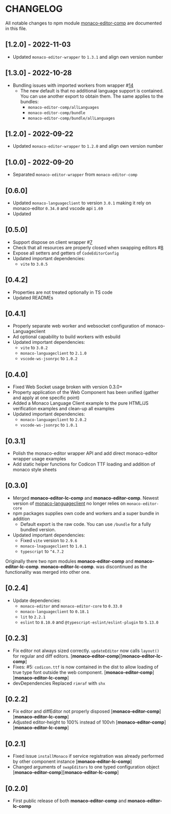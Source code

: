 # CHANGELOG

All notable changes to npm module [monaco-editor-comp](https://www.npmjs.com/package/monaco-editor-comp) are documented in this file.

## [1.2.0] - 2022-11-03

- Updated `monaco-editor-wrapper` to `1.3.1` and align own version number

## [1.3.0] - 2022-10-28

- Bundling issues with imported workers from wrapper #[14](https://github.com/TypeFox/monaco-components/issues/14)
  - The new default is that no additional language support is contained. You can use another export to obtain them. The same applies to the bundles:
    - `monaco-editor-comp/allLanguages`
    - `monaco-editor-comp/bundle`
    - `monaco-editor-comp/bundle/allLanguages`

## [1.2.0] - 2022-09-22

- Updated `monaco-editor-wrapper` to `1.2.0` and align own version number

## [1.0.0] - 2022-09-20

- Separated `monaco-editor-wrapper` from `monaco-editor-comp`

## [0.6.0]

- Updated `monaco-languageclient` to version `3.0.1` making it rely on monaco-editor `0.34.0` and vscode api `1.69`
- Updated

## [0.5.0]

- Support dispose on client wrapper #[7](https://github.com/TypeFox/monaco-components/pull/7)
- Check that all resources are properly closed when swapping editors #[8](https://github.com/TypeFox/monaco-components/issues/8)
- Expose all setters and getters of `CodeEditorConfig`
- Updated important dependencies:
  - `vite` to `3.0.5`

## [0.4.2]

- Properties are not treated optionally in TS code
- Updated READMEs

## [0.4.1]

- Properly separate web worker and websocket configuration of monaco-Languageclient
- Ad optional capability to build workers with esbuild
- Updated important dependencies:
  - `vite` to `3.0.2`
  - `monaco-languageclient` to `2.1.0`
  - `vscode-ws-jsonrpc` to `1.0.2`

## [0.4.0]

- Fixed Web Socket usage broken with version 0.3.0+
- Property application of the Web Component has been unified (gather and apply at one specific point)
- Added a Monaco Language Client example to the pure HTML/JS verification examples and clean-up all examples
- Updated important dependencies:
  - `monaco-languageclient` to `2.0.2`
  - `vscode-ws-jsonrpc` to `1.0.1`

## [0.3.1]

- Polish the monaco-editor wrapper API and add direct monaco-editor wrapper usage examples
- Add static helper functions for Codicon TTF loading and addition of monaco style sheets

## [0.3.0]

- Merged **monaco-editor-lc-comp** and **monaco-editor-comp**. Newest version of [monaco-languageclient](https://github.com/TypeFox/monaco-languageclient) no longer relies on `monaco-editor-core`
- npm packages supplies own code and workers and a super bundle in addition
  - Default export is the raw code. You can use `/bundle` for a fully bundled version.
- Updated important dependencies:
  - Fixed `vite` version to `2.9.6`
  - `monaco-lnaguageclient` to `1.0.1`
  - `typescript` to `^4.7.2`

Originally there two npm modules **monaco-editor-comp** and **monaco-editor-lc-comp**. **monaco-editor-lc-comp**. was discontinued as the functionality was merged into other one.

## [0.2.4]

- Update dependencies:
  - `monaco-editor` and `monaco-editor-core` to `0.33.0`
  - `monaco-languageclient` to `0.18.1`
  - `lit` to `2.2.1`
  - `eslint` to `8.10.0` and `@typescript-eslint/eslint-plugin` to `5.13.0`

## [0.2.3]

- Fix editor not always sized correctly. `updateEditor` now calls `layout()` for regular and diff editors. [**monaco-editor-comp**][**monaco-editor-lc-comp**]
- Fixes: #5: `codicon.ttf` is now contained in the dist to allow loading of true type font outside the web component. [**monaco-editor-comp**][**monaco-editor-lc-comp**]
- devDependencies Replaced `rimraf` with `shx`

## [0.2.2]

- Fix editor and diffEditor not properly disposed [**monaco-editor-comp**][**monaco-editor-lc-comp**]
- Adjusted editor-height to 100% instead of 100vh [**monaco-editor-comp**][**monaco-editor-lc-comp**]

## [0.2.1]

- Fixed issue `installMonaco` if service registration was already performed by other component instance [**monaco-editor-lc-comp**]
- Changed arguments of `swapEditors` to one typed configuration object [**monaco-editor-comp**][**monaco-editor-lc-comp**]

## [0.2.0]

- First public release of both **monaco-editor-comp** and **monaco-editor-lc-comp**
